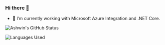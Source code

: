 ### Hi there 👋

<!--
**AshChak/AshChak** is a ✨ _special_ ✨ repository because its `README.md` (this file) appears on your GitHub profile.

Here are some ideas to get you started:


- 🌱 I’m currently learning ...
- 👯 I’m looking to collaborate on ...
- 🤔 I’m looking for help with ...
- 💬 Ask me about ...
- 📫 How to reach me: ...
- 😄 Pronouns: ...
- ⚡ Fun fact: ...
-->
- 🔭 I’m currently working with Microsoft Azure Integration and .NET Core.

![Ashwin's GitHub Status](https://github-readme-stats.vercel.app/api?username=ashchak&show_icons=true)

![Languages Used](https://github-readme-stats.vercel.app/api/top-langs/?username=ashchak)
